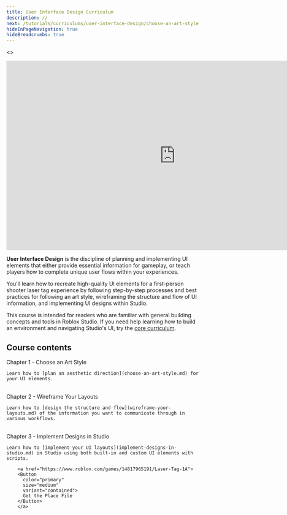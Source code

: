 ```yaml
---
title: User Inferface Design Curriculum
description: //
next: /tutorials/curriculums/user-interface-design/choose-an-art-style
hideInPageNavigation: true
hideBreadcrumbs: true
---
```


<>
<Grid
    alignItems="stretch"
    container
    direction="row">

<Grid item md={7} xs={12}
    direction="column"  >

<div class="container"
style={{position: "relative", paddingBottom: "56.25%", height: 0}}>
<iframe width="880" height="495" src="https://www.youtube-nocookie.com/embed/eqW9SINYeWg" title="YouTube video player" frameborder="0" allow="accelerometer; autoplay; clipboard-write; encrypted-media; gyroscope; picture-in-picture; web-share" allowfullscreen style={{position: "absolute", top: 0, left: 0, width: "95%", height: "95%"}}></iframe>
</div>

</Grid>

<Grid item md={5} xs={12} direction='column'>

**User Interface Design** is the discipline of planning and implementing UI elements that either provide essential information for gameplay, or teach players how to complete unique user flows within your experiences.

You'll learn how to recreate high-quality UI elements for a first-person shooter laser tag experience by following step-by-step processes and best practices for following an art style, wireframing the structure and flow of UI information, and implementing UI designs within Studio.

This course is intended for readers who are familiar
with general building concepts and tools in Roblox Studio. If you need help
learning how to build an environment and navigating Studio's UI, try the [core curriculum](../core/index.md).
</Grid>

</Grid>
</>

## Course contents

   <BaseAccordion>
   <AccordionSummary>
      <Typography variant="h4">Chapter 1 - Choose an Art Style</Typography>
   </AccordionSummary>
   <AccordionDetails>

    Learn how to [plan an aesthetic direction](choose-an-art-style.md) for your UI elements.

   </AccordionDetails>
   </BaseAccordion>

   <br />

   <BaseAccordion>
   <AccordionSummary>
      <Typography variant="h4">Chapter 2 - Wireframe Your Layouts</Typography>
   </AccordionSummary>
   <AccordionDetails>

    Learn how to [design the structure and flow](wireframe-your-layouts.md) of the information you want to communicate through in various workflows.

   </AccordionDetails>
   </BaseAccordion>

   <br />

   <BaseAccordion>
   <AccordionSummary>
      <Typography variant="h4">Chapter 3 - Implement Designs in Studio</Typography>
   </AccordionSummary>
   <AccordionDetails>

    Learn how to [implement your UI layouts](implement-designs-in-studio.md) in Studio using both built-in and custom UI elements with scripts.

        <a href="https://www.roblox.com/games/14817965191/Laser-Tag-1A">
        <Button
          color="primary"
          size="medium"
          variant="contained">
          Get the Place File
        </Button>
        </a>

   </AccordionDetails>
   </BaseAccordion>

   <br />
